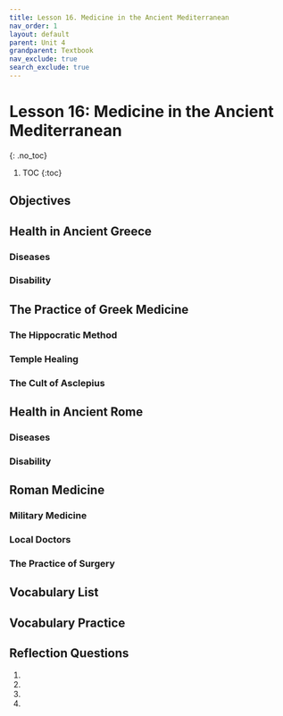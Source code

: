 ```yaml
---
title: Lesson 16. Medicine in the Ancient Mediterranean
nav_order: 1
layout: default
parent: Unit 4
grandparent: Textbook
nav_exclude: true
search_exclude: true
---
```


# Lesson 16: Medicine in the Ancient Mediterranean
{: .no_toc}

1. TOC
{:toc}

## Objectives

## Health in Ancient Greece

### Diseases

### Disability

## The Practice of Greek Medicine

### The Hippocratic Method

### Temple Healing

### The Cult of Asclepius

## Health in Ancient Rome

### Diseases

### Disability

## Roman Medicine

### Military Medicine

### Local Doctors

### The Practice of Surgery


<!-- The implications of humoralism extended beyond health into the realms of psychology and personality. It posited that individuals could be categorized based on the predominance of certain humors, leading to the four temperamental types: sanguine (blood), choleric (yellow bile), melancholic (black bile), and phlegmatic (phlegm). This intersection of chemistry and psychology further enriched the discourse surrounding human behavior and health, encouraging early scientists and physicians to explore how different substances could influence mood and temperament. -->

## Vocabulary List

## Vocabulary Practice

## Reflection Questions

1.
2.
3.
4.

